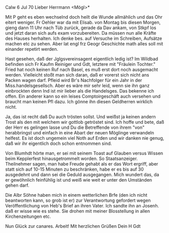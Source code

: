  Calw 6 Jul 70
Lieber Herrmann <Mögl>*

Mit P geht es eben wechselnd doch heilt die Wunde allmählich und das Ohr eitert weniger. Fr Oehler war da mit Elisab. von Montag bis diesen Morgen, gieng dann 11 Uhr nach Tüb zurück, gerade da Dav ankam, von Stkpf los und jetzt daran sich aufs exam vorzubereiten. Da müssen nun alle Kräfte des Hauses herhalten. Ich denke bes. auf Versuche im Schreiben, Aufsätze machen etc zu sehen. Aber lat engl frz Geogr Geschichte math alles soll mit einander repetirt werden.

Hast gesehen, daß der Jglgsvereinsagent eigentlich ledig ist? Im Wildbad befinden sich Fr Kaufm Reiniger und Gdt, letztere mit "Fräulein Tochter." 
Fried hat noch keinen Ruf nach Basel, es muß erst dort noch ausgemacht werden. Vielleicht stoßt man sich daran, daß er vorerst sich nicht ans Packen wagen darf. Pfleid wird Br's Nachfolger für ein Jahr in der Miss.handelsgesellsch. Aber es wäre mir sehr leid, wenn sie ihn ganz einbrockten denn Ind ist mir lieber als die Handelsges. Das bekenne ich offen. Ein anderer kann so ein leises Comptoirgeschäft auch versehen und braucht man keinen Pfl dazu. Ich gönne ihn diesen Geldherren wirklich nicht.

Ja, das ist recht daß Du auch trösten sollst. Und weißst ja keinen andern Trost als den mit welchem wir gottlob getröstet sind. Ich hoffe und bete, daß der Herr es gelingen lasse und Du die Betreffende von ihrem "von" herabbringst und einfach in eine Abart der neuen Möglinge verwandeln helfest. Es ist doch ungemein viel Noth auf Erden und wir danken nie genug, daß wir ihr eigentlich doch schon entnommen sind.

Von Blumhdt hörte man, er sei mit seinem Toast auf Glauben versus Wissen beim Kepplerfest hinausgetrommelt worden. So Staatsanzeiger. Theilnehmer sagen, man habe Freude gehabt als er das Wort ergriff, aber statt sich auf 10-15 Minuten zu beschränken, habe er es bis auf 30 ausgedehnt und dann sei die Geduld ausgegangen. Mich wundert das, da er gewöhnlich feinfühlig ist und weiß wie weit er unter den Umständen gehen darf.

Die Albr Söhne haben mich in einem wetterlichen Brfe (den ich nicht beantworten kann, so grob ist er) zur Verantwortung gefordert wegen Veröffentlichung von Heb's Brief an ihren Vater. Ich sandte ihn an Josenh. daß er wisse wie es stehe. Sie drohen mit meiner Blosstellung in allen Kirchenzeitungen etc.

Nun Glück zur canares. Arbeit!
 Mit herzlichen Grüßen
 Dein H Gdt
